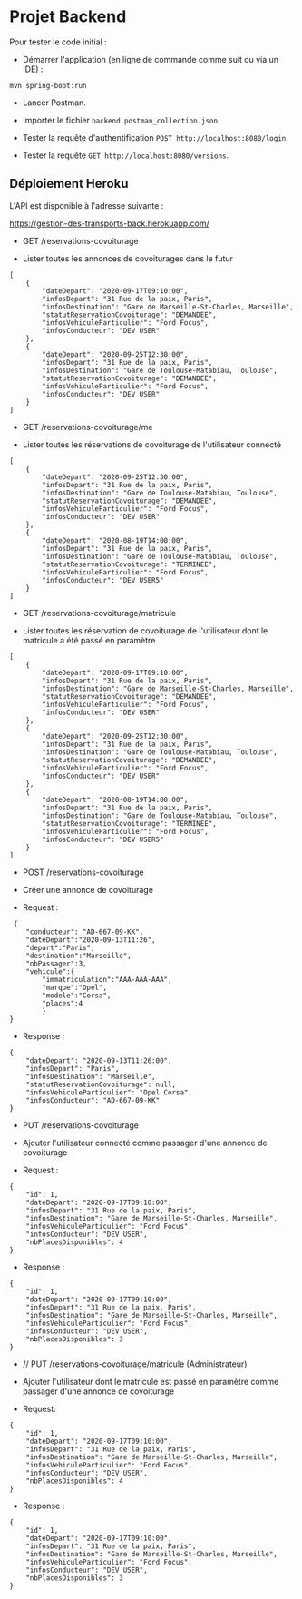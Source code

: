 # Projet Backend

Pour tester le code initial :

* Démarrer l'application (en ligne de commande comme suit ou via un IDE) :

```
mvn spring-boot:run
```

* Lancer Postman.

* Importer le fichier `backend.postman_collection.json`.

* Tester la requête d'authentification `POST http://localhost:8080/login`.

* Tester la requête `GET http://localhost:8080/versions`.

## Déploiement Heroku

L'API est disponible à l'adresse suivante :

https://gestion-des-transports-back.herokuapp.com/



* GET /reservations-covoiturage
-   Lister toutes les annonces de covoiturages dans le futur

```
[
    {
        "dateDepart": "2020-09-17T09:10:00",
        "infosDepart": "31 Rue de la paix, Paris",
        "infosDestination": "Gare de Marseille-St-Charles, Marseille",
        "statutReservationCovoiturage": "DEMANDEE",
        "infosVehiculeParticulier": "Ford Focus",
        "infosConducteur": "DEV USER"
    },
    {
        "dateDepart": "2020-09-25T12:30:00",
        "infosDepart": "31 Rue de la paix, Paris",
        "infosDestination": "Gare de Toulouse-Matabiau, Toulouse",
        "statutReservationCovoiturage": "DEMANDEE",
        "infosVehiculeParticulier": "Ford Focus",
        "infosConducteur": "DEV USER"
    }
]
```

* GET /reservations-covoiturage/me
-   Lister toutes les réservations de covoiturage de l'utilisateur connecté

```
[
    {
        "dateDepart": "2020-09-25T12:30:00",
        "infosDepart": "31 Rue de la paix, Paris",
        "infosDestination": "Gare de Toulouse-Matabiau, Toulouse",
        "statutReservationCovoiturage": "DEMANDEE",
        "infosVehiculeParticulier": "Ford Focus",
        "infosConducteur": "DEV USER"
    },
    {
        "dateDepart": "2020-08-19T14:00:00",
        "infosDepart": "31 Rue de la paix, Paris",
        "infosDestination": "Gare de Toulouse-Matabiau, Toulouse",
        "statutReservationCovoiturage": "TERMINEE",
        "infosVehiculeParticulier": "Ford Focus",
        "infosConducteur": "DEV USER5"
    }
]
```

* GET /reservations-covoiturage/matricule
-   Lister toutes les réservation de covoiturage de l'utilisateur dont le matricule a été passé en paramètre


```
[
    {
        "dateDepart": "2020-09-17T09:10:00",
        "infosDepart": "31 Rue de la paix, Paris",
        "infosDestination": "Gare de Marseille-St-Charles, Marseille",
        "statutReservationCovoiturage": "DEMANDEE",
        "infosVehiculeParticulier": "Ford Focus",
        "infosConducteur": "DEV USER"
    },
    {
        "dateDepart": "2020-09-25T12:30:00",
        "infosDepart": "31 Rue de la paix, Paris",
        "infosDestination": "Gare de Toulouse-Matabiau, Toulouse",
        "statutReservationCovoiturage": "DEMANDEE",
        "infosVehiculeParticulier": "Ford Focus",
        "infosConducteur": "DEV USER"
    },
    {
        "dateDepart": "2020-08-19T14:00:00",
        "infosDepart": "31 Rue de la paix, Paris",
        "infosDestination": "Gare de Toulouse-Matabiau, Toulouse",
        "statutReservationCovoiturage": "TERMINEE",
        "infosVehiculeParticulier": "Ford Focus",
        "infosConducteur": "DEV USER5"
    }
]
```

* POST /reservations-covoiturage
-   Créer une annonce de covoiturage

-   Request :
```
 {
    "conducteur": "AD-667-09-KK",
    "dateDepart":"2020-09-13T11:26",
    "depart":"Paris",
    "destination":"Marseille",
    "nbPassager":3,
    "vehicule":{
        "immatriculation":"AAA-AAA-AAA",
        "marque":"Opel",
        "modele":"Corsa",
        "places":4
        }
}
```

-   Response :
```
{
    "dateDepart": "2020-09-13T11:26:00",
    "infosDepart": "Paris",
    "infosDestination": "Marseille",
    "statutReservationCovoiturage": null,
    "infosVehiculeParticulier": "Opel Corsa",
    "infosConducteur": "AD-667-09-KK"
}
```

* PUT /reservations-covoiturage
-   Ajouter l'utilisateur connecté comme passager d'une annonce de covoiturage

-   Request :
```
{
    "id": 1,
    "dateDepart": "2020-09-17T09:10:00",
    "infosDepart": "31 Rue de la paix, Paris",
    "infosDestination": "Gare de Marseille-St-Charles, Marseille",
    "infosVehiculeParticulier": "Ford Focus",
    "infosConducteur": "DEV USER",
    "nbPlacesDisponibles": 4
}
```

- Response :
```
{
    "id": 1,
    "dateDepart": "2020-09-17T09:10:00",
    "infosDepart": "31 Rue de la paix, Paris",
    "infosDestination": "Gare de Marseille-St-Charles, Marseille",
    "infosVehiculeParticulier": "Ford Focus",
    "infosConducteur": "DEV USER",
    "nbPlacesDisponibles": 3
}
```

* // PUT /reservations-covoiturage/matricule (Administrateur)
-   Ajouter l'utilisateur dont le matricule est passé en paramètre comme passager d'une annonce de covoiturage

-   Request:
```
{
    "id": 1,
    "dateDepart": "2020-09-17T09:10:00",
    "infosDepart": "31 Rue de la paix, Paris",
    "infosDestination": "Gare de Marseille-St-Charles, Marseille",
    "infosVehiculeParticulier": "Ford Focus",
    "infosConducteur": "DEV USER",
    "nbPlacesDisponibles": 4
}
```

- Response :
```
{
    "id": 1,
    "dateDepart": "2020-09-17T09:10:00",
    "infosDepart": "31 Rue de la paix, Paris",
    "infosDestination": "Gare de Marseille-St-Charles, Marseille",
    "infosVehiculeParticulier": "Ford Focus",
    "infosConducteur": "DEV USER",
    "nbPlacesDisponibles": 3
}
```
